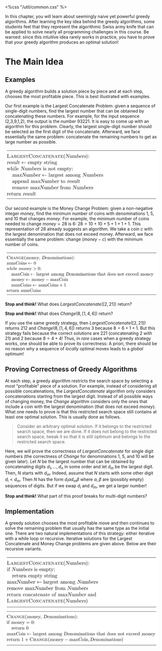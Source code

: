 <%css "/util/common.css" %>

In this chapter, you will learn about seemingly naive yet powerful 
greedy algorithms. After learning the key idea behind the greedy algorithms, 
some students feel that they represent the algorithmic Swiss army knife 
that can be applied to solve nearly all programming challenges in this course. 
Be warned: since this intuitive idea rarely works in practice, you have to 
prove that your greedy algorithm produces an optimal solution!

# The Main Idea

## Examples

A greedy algorithm builds a solution piece by piece and at each step, 
chooses the most profitable piece. This is best illustrated with examples.

Our first example is the Largest Concatenate Problem: 
given a sequence of single-digit numbers, find the largest number that can 
be obtained by concatenating these numbers. For example, for the input 
sequence (2,3,9,1,2), the output is the number 93221. 
It is easy to come up with an algorithm for this problem. 
Clearly, the largest single-digit number should be selected as the 
first digit of the concatenate. Afterward, we face essentially the 
same problem: concatenate the remaining numbers to get as large number 
as possible.

<img src="../../images/greedy_1.png">

Our second example is the Money Change Problem: given a non-negative 
integer $money$, find the minimum number of coins with denominations 
$1$, $5$, and $10$ that changes $money$. For example, the minimum number of 
coins needed to change $money = 28$ is $6$: $28 = 10+10+5+1+1+1$. 
This representation of $28$ already suggests an algorithm. 
We take a coin $c$ with the largest denomination that does not exceed money. 
Afterward, we face essentially the same problem: change $(money − c)$ 
with the minimum number of coins.

<img src="../../images/greedy_2.png">

**Stop and think!** What does ${LargestConcatenate}([2, 21])$ return?

**Stop and think!** What does ${Change}(8, [1, 4, 6])$ return?

If you use the same greedy strategy, 
then ${LargestConcatenate}([2, 21])$ returns $212$ and 
${Change}(8, [1, 4, 6])$ returns $3$ because $8 = 6 + 1 + 1$. 
But this strategy fails because the correct solutions are $221$ 
(concatenating $2$ with $21$) and $2$ because $8 = 4 + 4$!
Thus, in *rare* cases when a greedy strategy works, one should 
be able to prove its correctness: A priori, there should be no 
reason why a sequence of *locally* optimal moves leads to a *global* optimum!

## Proving Correctness of Greedy Algorithms

At each step, a greedy algorithm restricts the search space by 
selecting a most “profitable” piece of a solution. For example, 
instead of considering all possible concatenations, the 
${LargestConcatenate}$ algorithm only considers concatenations 
starting from the largest digit. Instead of all possible ways of 
changing money, the ${Change}$ algorithm considers only the ones that 
include a coin with the largest denomination (that does not exceed $money$). 
What one needs to prove is that this restricted search space still 
contains at least one optimal solution. This is usually done as follows.

<blockquote>
Consider an arbitrary optimal solution. If it belongs to the restricted 
search space, then we are done. If it does not belong to the 
restricted search space, tweak it so that it is still optimum and 
belongs to the restricted search space.
</blockquote>

Here, we will prove the correctness of ${LargestConcatenate}$ 
for single digit numbers (the correctness of ${Change}$ for 
denominations $1$, $5$, and $10$ will be given 
later).
Let $N$ be the largest number that can be obtained by concatenating 
digits $d_1, \dotsc, d_n$ in some order and let $d_m$ be the largest digit. 
Then, $N$ starts with $d_m$. Indeed, assume that $N$ starts with some 
other digit $d_i < d_m$. Then $N$ has the form 
$d_i\alpha d_m \beta$ where $\alpha, \beta$ are (possibly empty) 
sequences of digits. But if we swap $d_i$ and $d_m$, we get a larger number!

**Stop and think!** What part of this proof breaks for
multi-digit numbers?

## Implementation
A greedy solution chooses the most profitable move and then continues to 
solve the remaining problem that usually has the same type as the initial 
one. There are two natural implementations
of this strategy: either iterative with a while loop or recursive. 
Iterative solutions for the Largest Concatenate and Money Change problems 
are given above. Below are their recursive variants.

<img src="../../images/greedy_4.png">

<img src="../../images/greedy_5.png">






